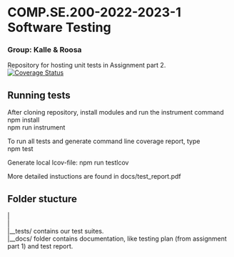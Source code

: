 # COMP.SE.200-2022-2023-1 Software Testing 
### Group: Kalle & Roosa
Repository for hosting unit tests in Assignment part 2.  
[![Coverage Status](https://coveralls.io/repos/github/nymank/KalleEtRoosa/badge.svg?branch=main)](https://coveralls.io/github/nymank/KalleEtRoosa?branch=main)

## Running tests
After cloning repository, install modules and run the instrument command  
    npm install  
    npm run instrument

To run all tests and generate command line coverage report, type  
    npm test  

Generate local lcov-file:
    npm run testlcov

More detailed instuctions are found in docs/test_report.pdf

## Folder stucture
|  
|  
|__tests/ contains our test suites.  
|__docs/ folder contains documentation, like testing plan (from assignment part 1) and test report.
